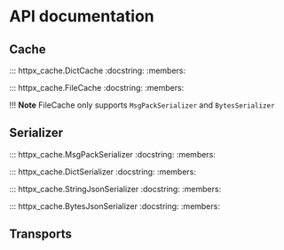 # API documentation

## Cache

::: httpx_cache.DictCache
    :docstring:
    :members:

::: httpx_cache.FileCache
    :docstring:
    :members:

!!! **Note** FileCache only supports `MsgPackSerializer` and `BytesSerializer`

## Serializer

::: httpx_cache.MsgPackSerializer
    :docstring:
    :members:

::: httpx_cache.DictSerializer
    :docstring:
    :members:

::: httpx_cache.StringJsonSerializer
    :docstring:
    :members:

::: httpx_cache.BytesJsonSerializer
    :docstring:
    :members:

## Transports

<!-- ::: httpx_cache.CacheControlTransport
    :docstring:
    :members:

::: httpx_cache.AsyncCacheControlTransport
    :docstring:
    :members: -->

